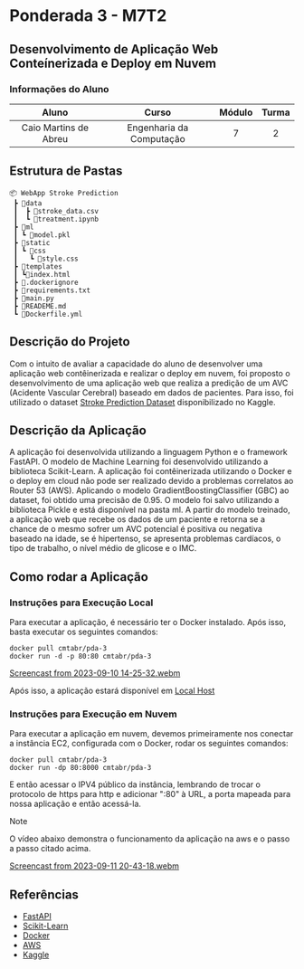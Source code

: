 # Ponderada 3 - M7T2 
## Desenvolvimento de Aplicação Web Conteínerizada e Deploy em Nuvem

### Informações do Aluno  
Aluno | Curso | Módulo | Turma
:---: | :---: | :---: | :---:
Caio Martins de Abreu | Engenharia da Computação | 7 | 2

## Estrutura de Pastas
```
📦 WebApp Stroke Prediction
 ┣ 📂data
 ┃  ┣ 📜stroke_data.csv
 ┃  ┗ 📜treatment.ipynb 
 ┣ 📂ml
 ┃ ┗ 📜model.pkl
 ┣ 📂static
 ┃ ┗ 📂css
 ┃   ┗ 📜style.css
 ┣ 📂templates
 ┃ ┗📜index.html
 ┣ 📜.dockerignore
 ┣ 📜requirements.txt
 ┣ 📜main.py
 ┣ 📜READEME.md
 ┗ 📜Dockerfile.yml
```

## Descrição do Projeto
Com o intuito de avaliar a capacidade do aluno de desenvolver uma aplicação web contêinerizada e realizar o deploy em nuvem, foi proposto o desenvolvimento de uma aplicação web que realiza a predição de um AVC (Acidente Vascular Cerebral) baseado em dados de pacientes. Para isso, foi utilizado o dataset [Stroke Prediction Dataset](https://www.kaggle.com/datasets/prosperchuks/health-dataset?resource=download&select=stroke_data.csv) disponibilizado no Kaggle.

## Descrição da Aplicação
A aplicação foi desenvolvida utilizando a linguagem Python e o framework FastAPI. O modelo de Machine Learning foi desenvolvido utilizando a biblioteca Scikit-Learn. A aplicação foi contêinerizada utilizando o Docker e o deploy em cloud não pode ser realizado devido a problemas correlatos ao Router 53 (AWS). 
Aplicando o modelo GradientBoostingClassifier (GBC) ao dataset, foi obtido uma precisão de 0.95. O modelo foi salvo utilizando a biblioteca Pickle e está disponível na pasta ml. A partir do modelo treinado, a aplicação web que recebe os dados de um paciente e retorna se a chance de o mesmo sofrer um AVC potencial é positiva ou negativa baseado na idade, se é hipertenso, se apresenta problemas cardíacos, o tipo de trabalho, o nível médio de glicose e o IMC. 

## Como rodar a Aplicação
### Instruções para Execução Local
Para executar a aplicação, é necessário ter o Docker instalado. Após isso, basta executar os seguintes comandos:
```
docker pull cmtabr/pda-3
docker run -d -p 80:80 cmtabr/pda-3
```

[Screencast from 2023-09-10 14-25-32.webm](https://github.com/cmtabr/M7T2-ATIVIDADES-CAIO/assets/99201276/647172f6-c231-466f-a9e9-fe3f5a270ead)


Após isso, a aplicação estará disponível em [Local Host](http://localhost:8000)

### Instruções para Execução em Nuvem
Para executar a aplicação em nuvem, devemos primeiramente nos conectar a instância EC2, configurada com o Docker, rodar os seguintes comandos:
```
docker pull cmtabr/pda-3
docker run -dp 80:8000 cmtabr/pda-3
```

E então acessar o IPV4 público da instância, lembrando de trocar o protocolo de https para http e adicionar ":80" à URL, a porta mapeada para nossa aplicação e então acessá-la.

> [!NOTE] 
> O vídeo abaixo demonstra o funcionamento da aplicação na aws e o passo a passo citado acima.

[Screencast from 2023-09-11 20-43-18.webm](https://github.com/cmtabr/M7T2-ATIVIDADES-CAIO/assets/99201276/00c8d37a-7930-4096-9d29-bf82d360cbfd)

## Referências
- [FastAPI](https://fastapi.tiangolo.com/)
- [Scikit-Learn](https://scikit-learn.org/stable/)
- [Docker](https://www.docker.com/)
- [AWS](https://aws.amazon.com/pt/)
- [Kaggle](https://www.kaggle.com/)
